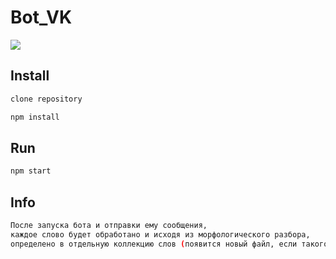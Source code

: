 # Bot_VK

<a href="https://codeclimate.com/github/Dekiston/Bot_VK/maintainability"><img src="https://api.codeclimate.com/v1/badges/d88067db483d4be7b44a/maintainability" /></a>

## Install

```sh
clone repository

npm install
```

## Run

```sh
npm start
```

## Info

```sh
После запуска бота и отправки ему сообщения,
каждое слово будет обработано и исходя из морфологического разбора,
определено в отдельную коллекцию слов (появится новый файл, если такого нет).
```